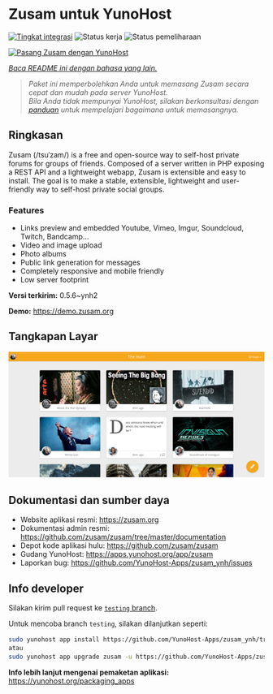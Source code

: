 <!--
N.B.: README ini dibuat secara otomatis oleh <https://github.com/YunoHost/apps/tree/master/tools/readme_generator>
Ini TIDAK boleh diedit dengan tangan.
-->

# Zusam untuk YunoHost

[![Tingkat integrasi](https://apps.yunohost.org/badge/integration/zusam)](https://ci-apps.yunohost.org/ci/apps/zusam/)
![Status kerja](https://apps.yunohost.org/badge/state/zusam)
![Status pemeliharaan](https://apps.yunohost.org/badge/maintained/zusam)

[![Pasang Zusam dengan YunoHost](https://install-app.yunohost.org/install-with-yunohost.svg)](https://install-app.yunohost.org/?app=zusam)

*[Baca README ini dengan bahasa yang lain.](./ALL_README.md)*

> *Paket ini memperbolehkan Anda untuk memasang Zusam secara cepat dan mudah pada server YunoHost.*  
> *Bila Anda tidak mempunyai YunoHost, silakan berkonsultasi dengan [panduan](https://yunohost.org/install) untuk mempelajari bagaimana untuk memasangnya.*

## Ringkasan

Zusam (/tsuˈzam/) is a free and open-source way to self-host private forums for groups of friends. Composed of a server written in PHP exposing a REST API and a lightweight webapp, Zusam is extensible and easy to install.
The goal is to make a stable, extensible, lightweight and user-friendly way to self-host private social groups.

### Features

- Links preview and embedded Youtube, Vimeo, Imgur, Soundcloud, Twitch, Bandcamp...
- Video and image upload
- Photo albums
- Public link generation for messages
- Completely responsive and mobile friendly
- Low server footprint


**Versi terkirim:** 0.5.6~ynh2

**Demo:** <https://demo.zusam.org>

## Tangkapan Layar

![Tangkapan Layar pada Zusam](./doc/screenshots/screenshot.jpg)

## Dokumentasi dan sumber daya

- Website aplikasi resmi: <https://zusam.org>
- Dokumentasi admin resmi: <https://github.com/zusam/zusam/tree/master/documentation>
- Depot kode aplikasi hulu: <https://github.com/zusam/zusam>
- Gudang YunoHost: <https://apps.yunohost.org/app/zusam>
- Laporkan bug: <https://github.com/YunoHost-Apps/zusam_ynh/issues>

## Info developer

Silakan kirim pull request ke [`testing` branch](https://github.com/YunoHost-Apps/zusam_ynh/tree/testing).

Untuk mencoba branch `testing`, silakan dilanjutkan seperti:

```bash
sudo yunohost app install https://github.com/YunoHost-Apps/zusam_ynh/tree/testing --debug
atau
sudo yunohost app upgrade zusam -u https://github.com/YunoHost-Apps/zusam_ynh/tree/testing --debug
```

**Info lebih lanjut mengenai pemaketan aplikasi:** <https://yunohost.org/packaging_apps>
